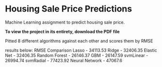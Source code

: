 # Housing Sale Price Predictions
 Machine Learning assignment to predict housing sale price.

<strong>To view the project in its entirety, download the PDF file</strong>

Pitted 8 different algorithms against each other and scores them by RMSE

results below:
RMSE Comparison
Lasso - 34113.53
Ridge - 32406.35
Elastic Net - 32406.35
Random Forest - 26146.37
GBM - 26147.59
svmLinear - 26994.74
svmRadial - 77423.92
Neural Network - 47067.6
